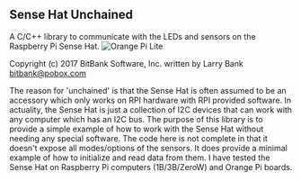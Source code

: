 Sense Hat Unchained
-------------------
A C/C++ library to communicate with the LEDs and sensors on the Raspberry Pi
Sense Hat.
![Orange Pi Lite](/animated.gif?raw=true "Sense Hat set free")

Copyright (c) 2017 BitBank Software, Inc.
written by Larry Bank
bitbank@pobox.com

The reason for 'unchained' is that the Sense Hat is often assumed to be an
accessory which only works on RPI hardware with RPI provided software.
In actuality, the Sense Hat is just a collection of I2C devices that can work
with any computer which has an I2C bus. The purpose of this library is to
provide a simple example of how to work with the Sense Hat without needing
any special software. The code here is not complete in that it doesn't expose
all modes/options of the sensors. It does provide a minimal example of how to 
initialize and read data from them. I have tested the Sense Hat on Raspberry
Pi computers (1B/3B/ZeroW) and Orange Pi boards.
